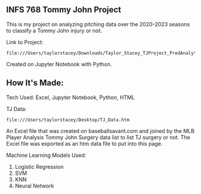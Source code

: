 ## INFS 768 Tommy John Project

This is my project on analyzing pitching data over the 2020-2023 seasons to classify a Tommy John injury or not.  

Link to Project:     
  
    file:///Users/taylorstacey/Downloads/Taylor_Stacey_TJProject_PredAnalytics.html

Created on Jupyter Notebook with Python.

## How It's Made: 

Tech Used: Excel, Jupyter Notebook, Python, HTML 

TJ Data: 
    
    file:///Users/taylorstacey/Desktop/TJ_Data.htm

An Excel file that was created on baseballsavant.com and joined by the MLB Player Analysis Tommy John Surgery data list to list TJ surgery or not. The Excel file was exported as an htm data file to put into this page.

Machine Learning Models Used:
1) Logistic Regression
2) SVM
3) KNN
4) Neural Network
